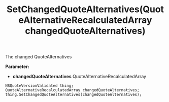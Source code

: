 ﻿---
uid: crmscript_ref_NSQuoteVersionValidated_SetChangedQuoteAlternatives
title: SetChangedQuoteAlternatives(QuoteAlternativeRecalculatedArray changedQuoteAlternatives)
intellisense: NSQuoteVersionValidated.SetChangedQuoteAlternatives
keywords: NSQuoteVersionValidated, GetChangedQuoteAlternatives
so.topic: reference
---

The changed QuoteAlternatives

**Parameter:** 
 - **changedQuoteAlternatives** QuoteAlternativeRecalculatedArray

```crmscript
NSQuoteVersionValidated thing;
QuoteAlternativeRecalculatedArray changedQuoteAlternatives;
thing.SetChangedQuoteAlternatives(changedQuoteAlternatives);
```

